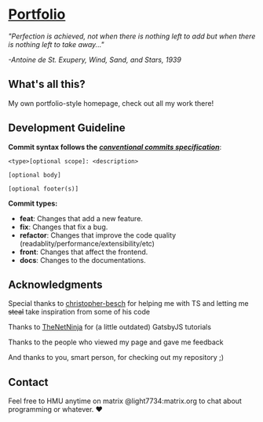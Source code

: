 # [Portfolio](https://light7734.com)
<i>
"Perfection is achieved, not when there is nothing left to add but when there is nothing left to take away..."

-Antoine de St. Exupery, Wind, Sand, and Stars, 1939
</i>

## What's all this?
My own portfolio-style homepage, check out all my work there!

## Development Guideline
**Commit syntax follows the** [***conventional commits specification***](https://www.conventionalcommits.org/en/v1.0.0/):

```
<type>[optional scope]: <description>

[optional body]

[optional footer(s)]
```

**Commit types:**
- **feat**: Changes that add a new feature.
- **fix**: Changes that fix a bug.
- **refactor**: Changes that improve the code quality (readablity/performance/extensibility/etc)
- **front**: Changes that affect the frontend.
- **docs**: Changes to the documentations.

## Acknowledgments
Special thanks to [christopher-besch](https://github.com/christopher-besch) for helping me with TS and letting me ~~steal~~ take inspiration from some of his code

Thanks to [TheNetNinja](https://www.youtube.com/c/TheNetNinja) for (a little outdated) GatsbyJS tutorials

Thanks to the people who viewed my page and gave me feedback

And thanks to you, smart person, for checking out my repository ;)

## Contact
Feel free to HMU anytime on matrix @light7734:matrix.org to chat about programming or whatever. ♥️
